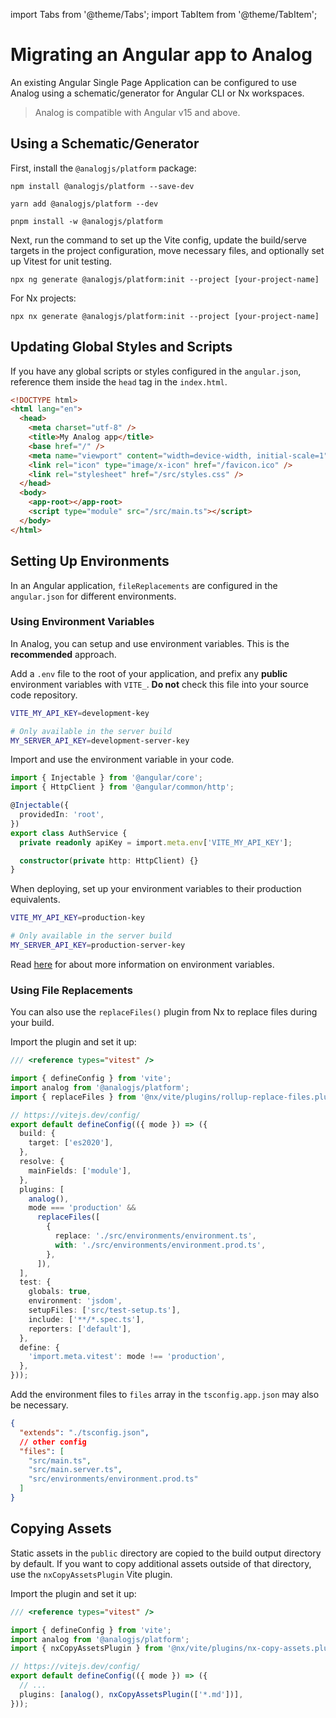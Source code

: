 import Tabs from '@theme/Tabs';
import TabItem from '@theme/TabItem';

# Migrating an Angular app to Analog

An existing Angular Single Page Application can be configured to use Analog using a schematic/generator for Angular CLI or Nx workspaces.

> Analog is compatible with Angular v15 and above.

## Using a Schematic/Generator

First, install the `@analogjs/platform` package:

<Tabs groupId="package-manager">
  <TabItem value="npm">

```shell
npm install @analogjs/platform --save-dev
```

  </TabItem>

  <TabItem label="Yarn" value="yarn">

```shell
yarn add @analogjs/platform --dev
```

  </TabItem>

  <TabItem value="pnpm">

```shell
pnpm install -w @analogjs/platform
```

  </TabItem>
</Tabs>

Next, run the command to set up the Vite config, update the build/serve targets in the project configuration, move necessary files, and optionally set up Vitest for unit testing.

```shell
npx ng generate @analogjs/platform:init --project [your-project-name]
```

For Nx projects:

```shell
npx nx generate @analogjs/platform:init --project [your-project-name]
```

## Updating Global Styles and Scripts

If you have any global scripts or styles configured in the `angular.json`, reference them inside the `head` tag in the `index.html`.

```html
<!DOCTYPE html>
<html lang="en">
  <head>
    <meta charset="utf-8" />
    <title>My Analog app</title>
    <base href="/" />
    <meta name="viewport" content="width=device-width, initial-scale=1" />
    <link rel="icon" type="image/x-icon" href="/favicon.ico" />
    <link rel="stylesheet" href="/src/styles.css" />
  </head>
  <body>
    <app-root></app-root>
    <script type="module" src="/src/main.ts"></script>
  </body>
</html>
```

## Setting Up Environments

In an Angular application, `fileReplacements` are configured in the `angular.json` for different environments.

### Using Environment Variables

In Analog, you can setup and use environment variables. This is the **recommended** approach.

Add a `.env` file to the root of your application, and prefix any **public** environment variables with `VITE_`. **Do not** check this file into your source code repository.

```sh
VITE_MY_API_KEY=development-key

# Only available in the server build
MY_SERVER_API_KEY=development-server-key
```

Import and use the environment variable in your code.

```ts
import { Injectable } from '@angular/core';
import { HttpClient } from '@angular/common/http';

@Injectable({
  providedIn: 'root',
})
export class AuthService {
  private readonly apiKey = import.meta.env['VITE_MY_API_KEY'];

  constructor(private http: HttpClient) {}
}
```

When deploying, set up your environment variables to their production equivalents.

```sh
VITE_MY_API_KEY=production-key

# Only available in the server build
MY_SERVER_API_KEY=production-server-key
```

Read [here](https://vitejs.dev/guide/env-and-mode.html) for about more information on environment variables.

### Using File Replacements

You can also use the `replaceFiles()` plugin from Nx to replace files during your build.

Import the plugin and set it up:

```ts
/// <reference types="vitest" />

import { defineConfig } from 'vite';
import analog from '@analogjs/platform';
import { replaceFiles } from '@nx/vite/plugins/rollup-replace-files.plugin';

// https://vitejs.dev/config/
export default defineConfig(({ mode }) => ({
  build: {
    target: ['es2020'],
  },
  resolve: {
    mainFields: ['module'],
  },
  plugins: [
    analog(),
    mode === 'production' &&
      replaceFiles([
        {
          replace: './src/environments/environment.ts',
          with: './src/environments/environment.prod.ts',
        },
      ]),
  ],
  test: {
    globals: true,
    environment: 'jsdom',
    setupFiles: ['src/test-setup.ts'],
    include: ['**/*.spec.ts'],
    reporters: ['default'],
  },
  define: {
    'import.meta.vitest': mode !== 'production',
  },
}));
```

Add the environment files to `files` array in the `tsconfig.app.json` may also be necessary.

```json
{
  "extends": "./tsconfig.json",
  // other config
  "files": [
    "src/main.ts",
    "src/main.server.ts",
    "src/environments/environment.prod.ts"
  ]
}
```

## Copying Assets

Static assets in the `public` directory are copied to the build output directory by default. If you want to copy additional assets outside of that directory, use the `nxCopyAssetsPlugin` Vite plugin.

Import the plugin and set it up:

```ts
/// <reference types="vitest" />

import { defineConfig } from 'vite';
import analog from '@analogjs/platform';
import { nxCopyAssetsPlugin } from '@nx/vite/plugins/nx-copy-assets.plugin';

// https://vitejs.dev/config/
export default defineConfig(({ mode }) => ({
  // ...
  plugins: [analog(), nxCopyAssetsPlugin(['*.md'])],
}));
```
